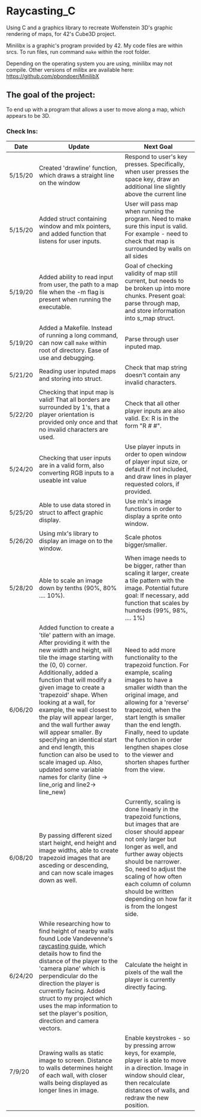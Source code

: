 # Raycasting_C
Using C and a graphics library to recreate Wolfenstein 3D's graphic rendering of maps, for 42's Cube3D project.

Minilibx is a graphic's program provided by 42. My code files are within srcs. To run files, run command `make` within the root folder.

Depending on the operating system you are using, minilibx may not compile. Other versions of milibx are available here: https://github.com/pbondoer/MinilibX

## The goal of the project:
To end up with a program that allows a user to move along a map, which appears to be 3D.
<br/>
### Check Ins:
Date         | Update                                                                 | Next Goal
------------ | ---------------------------------------------------------------------- | ----------------
5/15/20      | Created 'drawline' function, which draws a straight line on the window | Respond to user's key presses. Specifically, when user presses the space key, draw an additional line slightly above the current line
5/15/20      | Added struct containing window and mlx pointers, and added function that listens for user inputs. | User will pass map when running the program. Need to make sure this input is valid. For example - need to check that map is surrounded by walls on all sides
5/19/20      | Added ability to read input from user, the path to a map file when the -m flag is present when running the executable. | Goal of checking validity of map still current, but needs to be broken up into more chunks. Present goal: parse through map, and store information into s_map struct.
5/19/20      | Added a Makefile. Instead of running a long command, can now call `make` within root of directory. Ease of use and debugging.                                                                    | Parse through user inputed map.
5/21/20      | Reading user inputed maps and storing into struct.                     | Check that map string doesn't contain any invalid characters.
5/22/20      | Checking that input map is valid! That all borders are surrounded by 1's, that a player orientation is provided only once and that no invalid characters are used.                           | Check that all other player inputs are also valid. Ex: R is in the form "R # #".
5/24/20      | Checking that user inputs are in a valid form, also converting RGB inputs to a useable int value | Use player inputs in order to open window of player input size, or default if not included, and draw lines in player requested colors, if provided.
5/25/20      | Able to use data stored in struct to affect graphic display.           | Use mlx's image functions in order to display a sprite onto window.
5/26/20      | Using mlx's library to display an image on to the window.              | Scale photos bigger/smaller.
5/28/20      | Able to scale an image down by tenths (90%, 80% .... 10%).             | When image needs to be bigger, rather than scaling it larger, create a tile pattern with the image. Potential future goal: If necessary, add function that scales by hundreds (99%, 98%, .... 1%)
6/06/20      | Added function to create a 'tile' pattern with an image. After providing it with the new width and height, will tile the image starting with the (0, 0) corner. Additionally, added a function that will modify a given image to create a 'trapezoid' shape. When looking at a wall, for example, the wall closest to the play will appear larger, and the wall further away will appear smaller. By specifying an identical start and end length, this function can also be used to scale imaged up. Also, updated some variable names for clarity (line -> line_orig and line2-> line_new)| Need to add more functionality to the trapezoid function. For example, scaling images to have a smaller width than the original image, and allowing for a 'reverse' trapezoid, when the start length is smaller than the end length. Finally, need to update the function in order lengthen shapes close to the viewer and shorten shapes further from the view.
6/08/20      | By passing different sized start height, end height and image widths, able to create trapezoid images that are asceding or descending, and can now scale images down as well.                    | Currently, scaling is done linearly in the trapezoid functions, but images that are closer should appear not only larger but longer as well, and further away objects should be narrower. So, need to adjust the scaling of how often each column of column should be written depending on how far it is from the longest side.
6/24/20      | While researching how to find height of nearby walls found Lode Vandevenne's [raycasting guide](https://lodev.org/cgtutor/raycasting.html), which details how to find the distance of the player to the 'camera plane' which is perpendicular do the direction the player is currently facing. Added struct to my project which uses the map information to set the player's position, direction and camera vectors. | Calculate the height in pixels of the wall the player is currently directly facing.
7/9/20       | Drawing walls as static image to screen. Distance to walls determines height of each wall, with closer walls being displayed as longer lines in image. | Enable keystrokes - so by pressing arrow keys, for example, player is able to move in a direction. Image in window should clear, then recalculate distances of walls, and redraw the new position.
